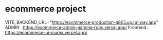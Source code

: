 # ecommerce project
<!-- Backend : https://ecommerce-backend-8czu.onrender.com -->
VITE_BACKEND_URL="https://ecommerce-production-a805.up.railway.app"
ADMIN : https://ecommerce-admin-gamma-ruby.vercel.app/
Frontend : https://ecommerce-ui-murex.vercel.app/ 
